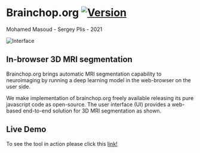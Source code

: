 # Brainchop.org  [![Version](https://img.shields.io/badge/Version-1.0.0-brightgreen)]()
Mohamed Masoud - Sergey Plis - 2021

![Interface](https://github.com/neuroneural/neuroneural.github.io/blob/master/style/SimpleUI.png)


## In-browser 3D MRI segmentation
 Brainchop.org brings automatic MRI segmentation  capability to neuroimaging  by running a deep learning model in the web-browser on the user side. 

 We make implementation of brainchop.org freely available releasing its pure javascript code as open-source. The user interface (UI)  provides a web-based  end-to-end solution for 3D MRI segmentation as shown.



## Live Demo

To see the tool in action please click  this [link!](https://neuroneural.github.io/)